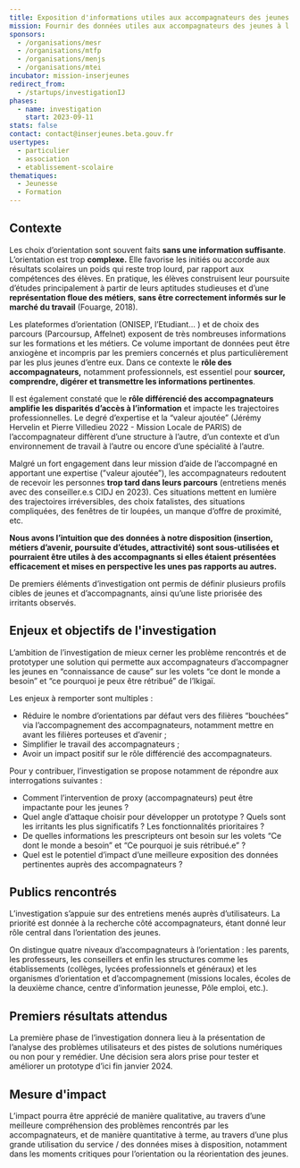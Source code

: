 ```yaml
---
title: Exposition d'informations utiles aux accompagnateurs des jeunes à l’orientation professionnelle
mission: Fournir des données utiles aux accompagnateurs des jeunes à l’orientation professionnelle
sponsors:
  - /organisations/mesr
  - /organisations/mtfp
  - /organisations/menjs
  - /organisations/mtei
incubator: mission-inserjeunes
redirect_from:
  - /startups/investigationIJ
phases:
  - name: investigation
    start: 2023-09-11
stats: false
contact: contact@inserjeunes.beta.gouv.fr
usertypes:
  - particulier
  - association
  - etablissement-scolaire
thematiques:
  - Jeunesse
  - Formation
---
```

## Contexte

Les choix d’orientation sont souvent faits **sans une information suffisante**. L’orientation est trop **complexe.** Elle favorise les initiés ou accorde aux résultats scolaires un poids qui reste trop lourd, par rapport aux compétences des élèves. En pratique, les élèves construisent leur poursuite d’études principalement à partir de leurs aptitudes studieuses et d’une **représentation floue des métiers**, **sans être correctement informés sur le marché du travail** (Fouarge, 2018).

Les plateformes d’orientation (ONISEP, l’Etudiant… ) et de choix des parcours (Parcoursup, Affelnet) exposent de très nombreuses informations sur les formations et les métiers. Ce volume important de données peut être anxiogène et incompris par les premiers concernés et plus particulièrement par les plus jeunes d’entre eux. Dans ce contexte le **rôle des accompagnateurs,** notamment professionnels, est essentiel pour **sourcer, comprendre, digérer et transmettre les informations pertinentes**.

Il est également constaté que le **rôle différencié des accompagnateurs amplifie les disparités d’accès à l’information** et impacte les trajectoires professionnelles. Le degré d’expertise et la “valeur ajoutée” (Jérémy Hervelin et Pierre Villedieu 2022 - Mission Locale de PARIS) de l’accompagnateur diffèrent d’une structure à l’autre, d’un contexte et d’un environnement de travail à l’autre ou encore d’une spécialité à l’autre.

Malgré un fort engagement dans leur mission d’aide de l’accompagné en apportant une expertise (”valeur ajoutée”), les accompagnateurs redoutent de recevoir les personnes **trop tard dans leurs parcours** (entretiens menés avec des conseiller.e.s CIDJ en 2023). Ces situations mettent en lumière des trajectoires irréversibles, des choix fatalistes, des situations compliquées, des fenêtres de tir loupées, un manque d’offre de proximité, etc.

**Nous avons l’intuition que des données à notre disposition (insertion, métiers d’avenir, poursuite d’études, attractivité) sont sous-utilisées et pourraient être utiles à des accompagnants si elles étaient présentées efficacement et mises en perspective les unes pas rapports au autres.**

De premiers éléments d’investigation ont permis de définir plusieurs profils cibles de jeunes et d’accompagnants, ainsi qu’une liste priorisée des irritants observés.

## Enjeux et objectifs de l'investigation

L’ambition de l’investigation de mieux cerner les problème rencontrés et de prototyper une solution qui permette aux accompagnateurs d’accompagner les jeunes en “connaissance de cause” sur les volets “ce dont le monde a besoin” et “ce pourquoi je peux être rétribué” de l’Ikigaï.

Les enjeux à remporter sont multiples :

-   Réduire le nombre d’orientations par défaut vers des filières “bouchées” via l’accompagnement des accompagnateurs, notamment mettre en avant les filières porteuses et d’avenir ;
-   Simplifier le travail des accompagnateurs ;
-   Avoir un impact positif sur le rôle différencié des accompagnateurs.

Pour y contribuer, l’investigation se propose notamment de répondre aux interrogations suivantes :

-   Comment l’intervention de proxy (accompagnateurs) peut être impactante pour les jeunes ?
-   Quel angle d’attaque choisir pour développer un prototype ? Quels sont les irritants les plus significatifs ? Les fonctionnalités prioritaires ?
-   De quelles informations les prescripteurs ont besoin sur les volets “Ce dont le monde a besoin” et “Ce pourquoi je suis rétribué.e” ?
-   Quel est le potentiel d’impact d’une meilleure exposition des données pertinentes auprès des accompagnateurs ?

## Publics rencontrés

L’investigation s’appuie sur des entretiens menés auprès d’utilisateurs. La priorité est donnée à la recherche côté accompagnateurs, étant donné leur rôle central dans l’orientation des jeunes.

On distingue quatre niveaux d’accompagnateurs à l’orientation : les parents, les professeurs, les conseillers et enfin les structures comme les établissements (collèges, lycées professionnels et généraux) et les organismes d’orientation et d’accompagnement (missions locales, écoles de la deuxième chance, centre d’information jeunesse, Pôle emploi, etc.).

## Premiers résultats attendus

La première phase de l’investigation donnera lieu à la présentation de l’analyse des problèmes utilisateurs et des pistes de solutions numériques ou non pour y remédier. Une décision sera alors prise pour tester et améliorer un prototype d’ici fin janvier 2024.

## Mesure d'impact

L’impact pourra être apprécié de manière qualitative, au travers d’une meilleure compréhension des problèmes rencontrés par les accompagnateurs, et de manière quantitative à terme, au travers d’une plus grande utilisation du service / des données mises à disposition, notamment dans les moments critiques pour l’orientation ou la réorientation des jeunes.